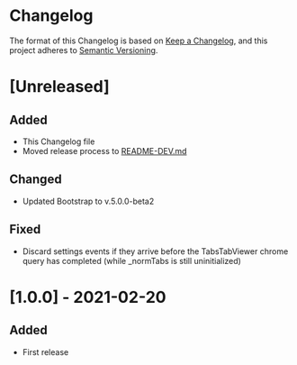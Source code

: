 # Changelog
The format of this Changelog is based on [Keep a Changelog](https://keepachangelog.com/en/1.0.0/),
and this project adheres to [Semantic Versioning](https://semver.org/spec/v2.0.0.html).

# [Unreleased]
## Added
- This Changelog file
- Moved release process to [README-DEV.md](https://github.com/marcodb26/TabMania/blob/main/README-DEV.md)

## Changed
- Updated Bootstrap to v.5.0.0-beta2

## Fixed
- Discard settings events if they arrive before the TabsTabViewer chrome query has completed (while
  _normTabs is still uninitialized)

# [1.0.0] - 2021-02-20
## Added
- First release